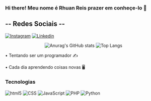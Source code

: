 ### Hi there! Meu nome é Rhuan Reis prazer em conheçe-lo 👋

##   -- Redes Sociais --
[![Instagram](https://img.shields.io/badge/Instagram-E4405F?style=for-the-badge&logo=instagram&logoColor=white)](https://www.instagram.com/rhuan.log/)
[![Linkedin](https://img.shields.io/badge/LinkedIn-0077B5?style=for-the-badge&logo=linkedin&logoColor=white)](https://www.linkedin.com/in/most-magic-3503a126b/)

<div align="center" text-align="center">

![Anurag's GitHub stats](https://github-readme-stats.vercel.app/api?username=MostMagic&show_icons=true&theme=radical)
![Top Langs](https://github-readme-stats.vercel.app/api/top-langs/?username=MostMagic&layout=compact&theme=github_dark)

</div>

• Tentando ser um programador ✍️

• Cada dia aprendendo coisas novas 🖥️

### Tecnologias
<div>
<img align="center" alt="html5" src="https://img.shields.io/badge/HTML-239120?style=for-the-badge&logo=html5&logoColor=white">
<img align="center" alt="CSS" src="https://img.shields.io/badge/CSS-239120?&style=for-the-badge&logo=css3&logoColor=white">
<img align="center" alt="JavaScript" src="https://img.shields.io/badge/JavaScript-F7DF1E?style=for-the-badge&logo=javascript&logoColor=black">
<img align="center" alt="PHP" src="https://img.shields.io/badge/PHP-777BB4?style=for-the-badge&logo=php&logoColor=white">
<img align="center" alt="Python" src="https://img.shields.io/badge/Python-3776AB?style=for-the-badge&logo=python&logoColor=white">
</div>



